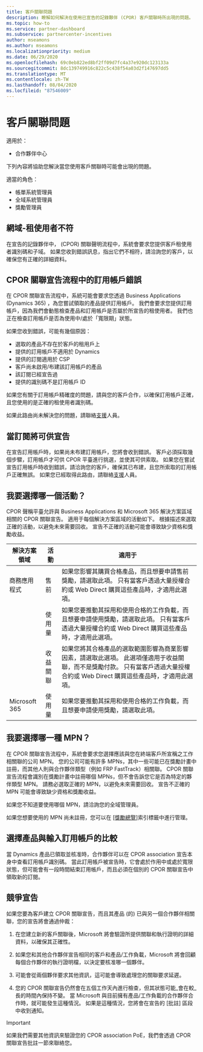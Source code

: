 ```yaml
---
title: 客戶關聯問題
description: 瞭解如何解決在使用已宣告的記錄夥伴 (CPOR) 客戶關聯時所出現的問題。
ms.topic: how-to
ms.service: partner-dashboard
ms.subservice: partnercenter-incentives
author: mseamons
ms.author: mseamons
ms.localizationpriority: medium
ms.date: 06/29/2020
ms.openlocfilehash: 69c0eb822ed8bf2ff09d7fc4a37e920dc123133a
ms.sourcegitcommit: 8dc139749916c822c5c438f54a03d2f147697dd5
ms.translationtype: MT
ms.contentlocale: zh-TW
ms.lasthandoff: 08/04/2020
ms.locfileid: "87546009"
---
```

# <a name="customer-association-issues"></a>客戶關聯問題

適用於：

- 合作夥伴中心

下列內容將協助您解決當您使用客戶關聯時可能會出現的問題。

適當的角色：

- 帳單系統管理員
- 全域系統管理員
- 獎勵管理員

## <a name="domain-tenant-mismatch"></a>網域-租使用者不符

在宣告的記錄夥伴中， (CPOR) 關聯聲明流程中，系統會要求您提供客戶租使用者識別碼和子域。 如果您收到錯誤訊息，指出它們不相符，請洽詢您的客戶，以確保您有正確的詳細資料。

## <a name="subscription-errors-in-the-cpor-association-claim-flow"></a>CPOR 關聯宣告流程中的訂用帳戶錯誤

在 CPOR 關聯宣告流程中，系統可能會要求您透過 Business Applications (Dynamics 365) ，為您嘗試領取的產品提供訂用帳戶。 我們會要求您提供訂用帳戶，因為我們會動態檢查產品和訂用帳戶是否屬於所宣告的租使用者。 我們也正在檢查訂用帳戶是否為使用中/處於「寬限期」狀態。

如果您收到錯誤，可能有幾個原因：

- 選取的產品不存在於客戶的租用戶上
- 提供的訂用帳戶不適用於 Dynamics
- 提供的訂閱適用於 CSP
- 客戶尚未啟用/布建該訂用帳戶的產品
- 該訂閱已經宣告過
- 提供的識別碼不是訂用帳戶 ID

如果您有關于訂用帳戶精確度的問題，請與您的客戶合作，以確保訂用帳戶正確，且您使用的是正確的租使用者識別碼。

如果此路由尚未解決您的問題，請聯絡[支援](https://partner.microsoft.com/dashboard/support/incentives/servicerequests?category=incentives)人員。

## <a name="when-subscriptions-will-be-available-to-claim"></a>當訂閱將可供宣告

在宣告訂用帳戶時，如果尚未布建訂用帳戶，您將會收到錯誤。 客戶必須採取幾個步驟，訂用帳戶才可供 CPOR 平臺進行挑選，並使其可供索取。 如果您在嘗試宣告訂用帳戶時收到錯誤，請洽詢您的客戶，確保其已布建，且您所索取的訂用帳戶正確無誤。 如果您已經取得此路由，請聯絡[支援](https://partner.microsoft.com/dashboard/support/incentives/servicerequests?category=incentives)人員。

## <a name="which-activity-do-i-choose"></a>我要選擇哪一個活動？

CPOR 聲稱平臺允許與 Business Applications 和 Microsoft 365 解決方案區域相關的 CPOR 關聯宣告。 適用于每個解決方案區域的活動如下。 根據描述來選取正確的活動，以避免未來需要回收。 宣告不正確的活動可能會導致缺少資格和獎勵收益。


| 解決方案領域 | 活動 | 適用于 |
| ------ | ----------- | ----------- |
| 商務應用程式      | 售前   | 如果您影響其購買合格產品，而且想要申請售前獎勵，請選取此項。 只有當客戶透過大量授權合約或 Web Direct 購買這些產品時，才適用此選項。 |
|    |  使用量  | 如果您要推動其採用和使用合格的工作負載，而且想要申請使用獎勵，請選取此項。 只有當客戶透過大量授權合約或 Web Direct 購買這些產品時，才適用此選項。 |
|    | 收益關聯   | 如果您將其合格產品的選取範圍影響為商業影響因素，請選取此選項。 此選項僅適用于收益關聯，而不是獎勵付款。 只有當客戶透過大量授權合約或 Web Direct 購買這些產品時，才適用此選項。   |
| Microsoft 365   | 使用量   | 如果您要推動其採用和使用合格的工作負載，而且想要申請使用獎勵，請選取此項。 |

## <a name="which-mpn-do-i-choose"></a>我要選擇哪一種 MPN？

在 CPOR 關聯宣告流程中，系統會要求您選擇應該與您在終端客戶所宣稱之工作相關聯的公司 MPN。 您的公司可能有許多 MPNs，其中一些可能已在獎勵計畫中註冊，而其他人則與合作夥伴類型（例如 FRP FastTrack）相關聯。 CPOR 關聯宣告流程會識別在獎勵計畫中註冊哪個 MPNs，但不會告訴您它是否為特定的夥伴類型 MPN。 請務必選取正確的 MPN，以避免未來需要回收。 宣告不正確的 MPN 可能會導致缺少資格和獎勵收益。

如果您不知道要使用哪個 MPN，請洽詢您的全域管理員。

如果您想要使用的 MPN 尚未註冊，您可以在 [[獎勵總覽]](https://partner.microsoft.com/dashboard/incentives/enrollment/summary)索引標籤中進行管理。

## <a name="choosing-a-product-vs-entering-a-subscription"></a>選擇產品與輸入訂用帳戶的比較

當 Dynamics 產品已領取並核准時，合作夥伴可以在 CPOR association 宣告本身中查看訂用帳戶識別碼。 當此訂用帳戶被宣告時，它會處於作用中或處於寬限狀態，但可能會有一段時間結束訂用帳戶，而且必須在個別的 CPOR 關聯宣告中領取新的訂閱。

## <a name="competing-claims"></a>競爭宣告

如果您要為客戶建立 CPOR 關聯宣告，而且其產品 (的) 已與另一個合作夥伴相關聯，您的宣告將會通過仲裁：

1. 在您建立新的客戶關聯後，Microsoft 將會驗證所提供關聯和執行證明的詳細資料，以確保其正確性。

2. 如果您和其他合作夥伴宣告相同的客戶和產品/工作負載，Microsoft 將會回顧每個合作夥伴的執行證明檔，以決定要核准哪一個夥伴。

3. 可能會從兩個夥伴要求其他資訊，這可能會導致處理您的關聯要求延遲。

4. 您的 CPOR 關聯宣告仍然會在五個工作天內進行檢查，但其狀態可能_會在較_長的時間內保持不變。 當 Microsoft 與目前擁有產品/工作負載的合作夥伴合作時，就可能發生這種情況。 如果是這種情況，您將會在宣告的 [批註] 區段中收到通知。 

>[!IMPORTANT]
>如果我們需要其他資訊來驗證您的 CPOR association PoE，我們會透過 CPOR 關聯宣告批註一節來聯絡您。
